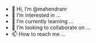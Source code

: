 - 👋 Hi, I’m @mahendranr
- 👀 I’m interested in ...
- 🌱 I’m currently learning ...
- 💞️ I’m looking to collaborate on ...
- 📫 How to reach me ...

<!---
mahennr/mahennr is a ✨ special ✨ repository because its `README.md` (this file) appears on your GitHub profile.
You can click the Preview link to take a look at your changes.
--->
